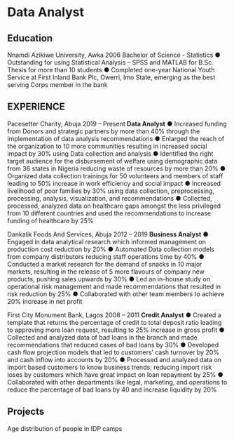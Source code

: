 # Data Analyst

## Education
Nnamdi Azikiwe University, Awka	2006
Bachelor of Science - Statistics
●	Outstanding for using Statistical Analysis – SPSS and MATLAB for B.Sc. Thesis for more than 10 students
●	Completed one-year National Youth Service at First Inland Bank Plc, Owerri, Imo State, emerging as the best serving Corps member in the bank 

## EXPERIENCE
Pacesetter Charity, Abuja	2019 – Present
**Data Analyst**
●	Increased funding from Donors and strategic partners by more than 40% through the implementation of data analysis recommendations
●	Enlarged the reach of the organization to 10 more communities resulting in increased social impact by 30% using Data collection and analysis
●	Identified the right target audience for the disbursement of welfare using demographic data from 36 states in Nigeria reducing waste of resources by more than 20% 
●	Organized data collection trainings for 50 volunteers and members of staff leading to 50% increase in work efficiency and social impact
●	Increased livelihood of poor families by 30% using data collection, preprocessing, processing, analysis, visualization, and recommendations
●	Collected, processed, analyzed data on healthcare gaps amongst the less privileged from 10 different countries and used the recommendations to increase funding of healthcare by 25%

Dankalik Foods And Services, Abuja	2012 – 2019
**Business Analyst**
●	Engaged in data analytical research which informed management on production cost reduction by 20%
●	Automated Data collection models from company distributors reducing staff operations time by 40%
●	Conducted a market research for the demand of snacks in 10 major markets, resulting in the release of 5 more flavours of company new products, pushing sales upwards by 30%
●	Led an in-house study on operational risk management and made recommendations that resulted in risk reduction by 25%
●	Collaborated with other team members to achieve 20% increase in net profit

First City Monument Bank, Lagos	2008 – 2011
**Credit Analyst**
●	Created a template that returns the percentage of credit to total deposit ratio leading to approving more loan request, resulting to 25% increase in gross profit
●	Collected and analyzed data of bad loans in the branch and made recommendations that reduced cases of bad loans by 30%
●	Developed cash flow projection models that led to customers’ cash turnover by 20% and cash inflow into accounts by 20%
●	Processed and analyzed data on import based customers to know business trends; reducing import risk loses by customers which have great impact on loan repayment by 25%
●	Collaborated with other departments like legal, marketing, and operations to reduce the percentage of bad loans by 40 and increase liquidity by 20%

## Projects
Age distribution of people in IDP camps
